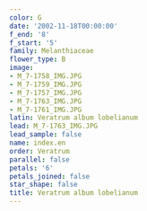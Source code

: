 ```yaml
---
color: G
date: '2002-11-18T00:00:00'
f_end: '8'
f_start: '5'
family: Melanthiaceae
flower_type: B
image:
- M_7-1758_IMG.JPG
- M_7-1759_IMG.JPG
- M_7-1757_IMG.JPG
- M_7-1763_IMG.JPG
- M_7-1761_IMG.JPG
latin: Veratrum album lobelianum
lead: M_7-1763_IMG.JPG
lead_sample: false
name: index.en
order: Veratrum
parallel: false
petals: '6'
petals_joined: false
star_shape: false
title: Veratrum album lobelianum
---
```


